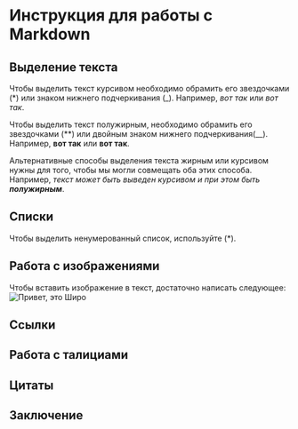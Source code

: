 # Инструкция для работы с Markdown

## Выделение текста

Чтобы выделить текст курсивом необходимо обрамить его звездочками (*) или знаком нижнего подчеркивания (_). Например, *вот так* или _вот так_.

Чтобы выделить текст полужирным, необходимо обрамить его звездочками (**) или двойным знаком нижнего подчеркивания(__). Например, **вот так** или __вот так__.

Альтернативные способы выделения текста жирным или курсивом нужны для того, чтобы мы могли совмещать оба этих способа. Например, _текст может быть выведен курсивом и при этом быть **полужирным**_.

## Списки

Чтобы выделить ненумерованный список, используйте (*).

## Работа с изображениями

Чтобы вставить изображение в текст, достаточно написать следующее:
![Привет, это Широ](Shiro.jpg)

## Ссылки

## Работа с талициами

## Цитаты

## Заключение